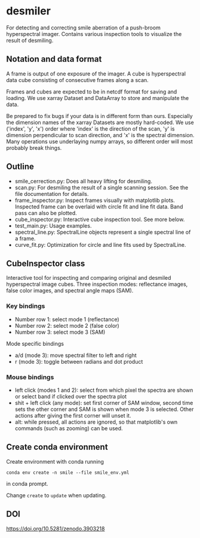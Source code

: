 # desmiler

For detecting and correcting smile aberration of a push-broom hyperspectral imager. 
Contains various inspection tools to visualize the result of desmiling. 

## Notation and data format

A frame is output of one exposure of the imager. 
A cube is hyperspectral data cube consisting of consecutive frames along a scan.

Frames and cubes are expected to be in netcdf format for saving and loading. 
We use xarray Dataset and DataArray to store and manipulate the data.

Be prepared to fix bugs if your data is in different form than ours. 
Especially the dimension names of the xarray Datasets are mostly hard-coded. 
We use ('index', 'y', 'x') order where 'index' is the direction of the scan, 
'y' is dimension perpendicular to scan direction,  and 'x' is the spectral dimension. 
Many operations use underlaying numpy arrays, so different order will most probably 
break things.

## Outline

* smile_cerrection.py: Does all heavy lifting for desmiling.
* scan.py: For desmiling the result of a single scanning session. 
	See the file documentation for details.
* frame_inspector.py: Inspect frames visually with matplotlib plots. 
	Inspected frame can be overlaid with circle fit and line fit data. 
	Band pass can also be plotted.
* cube_inspector.py: Interactive cube inspection tool. See more below.
* test_main.py: Usage examples.
* spectral_line.py: SpectralLine objects represent a single spectral line 
	of a frame.
* curve_fit.py: Optimization for circle and line fits used by SpectralLine.

## CubeInspector class

Interactive tool for inspecting and comparing original and desmiled hyperspectral 
image cubes. Three inspection modes: reflectance images, false color images, and 
spectral angle maps (SAM). 

### Key bindings

* Number row 1: select mode 1 (reflectance)
* Number row 2: select mode 2 (false color)
* Number row 3: select mode 3 (SAM)

Mode specific bindings

* a/d (mode 3): move spectral filter to left and right
* r (mode 3): toggle between radians and dot product

### Mouse bindings

* left click (modes 1 and 2): 
	select from which pixel the spectra are shown or 
	select band if clicked over the spectra plot
* shit + left click (any mode): 
	set first corner of SAM window, second time sets the other 
	corner and SAM is shown when mode 3 is selected. Other actions 
	after giving the first corner will unset it.
* alt: 
	while pressed, all actions are ignored, so that matplotlib's 
	own commands (such as zooming) can be used.

## Create conda environment

Create environment with conda running

```conda env create -n smile --file smile_env.yml```

in conda prompt.

Change ```create``` to ```update``` when updating.

## DOI

https://doi.org/10.5281/zenodo.3903218

